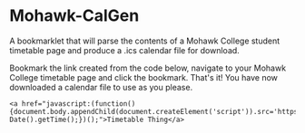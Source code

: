 Mohawk-CalGen
=============

A bookmarklet that will parse the contents of a Mohawk College student timetable page and produce a .ics calendar file for download. 


Bookmark the link created from the code below, navigate to your Mohawk College timetable page and click the bookmark. That's it! You have now downloaded a calendar file to use as you please.


```
<a href="javascript:(function(){document.body.appendChild(document.createElement('script')).src='https://googledrive.com/host/0B4FcNEHQvQ0sb2RCQVZNRm43M0E?'+new Date().getTime();})();">Timetable Thing</a>
```
